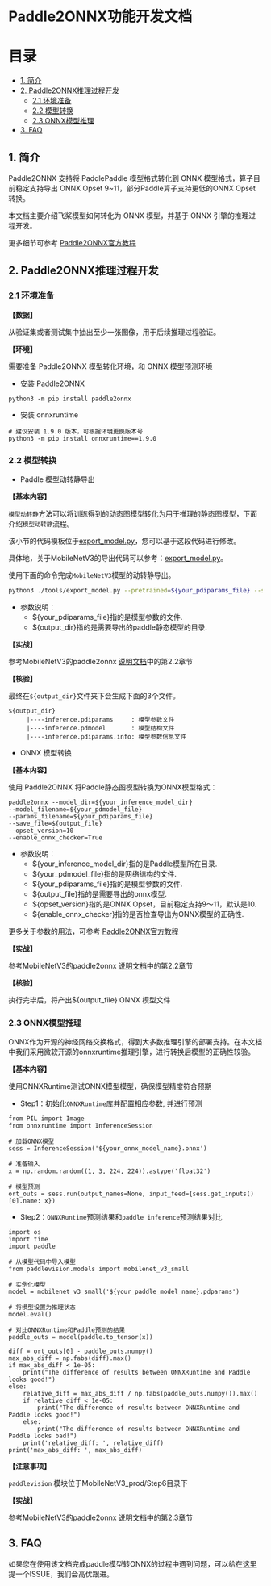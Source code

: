 # Paddle2ONNX功能开发文档

# 目录

- [1. 简介](#1---)
- [2. Paddle2ONNX推理过程开发](#2---)
    - [2.1 环境准备](#2.1---)
    - [2.2 模型转换](#2.2---)
    - [2.3 ONNX模型推理](#2.3---)
- [3. FAQ](#3---)

## 1. 简介
Paddle2ONNX 支持将 PaddlePaddle 模型格式转化到 ONNX 模型格式，算子目前稳定支持导出 ONNX Opset 9~11，部分Paddle算子支持更低的ONNX Opset转换。

本文档主要介绍飞桨模型如何转化为 ONNX 模型，并基于 ONNX 引擎的推理过程开发。

更多细节可参考 [Paddle2ONNX官方教程](https://github.com/PaddlePaddle/Paddle2ONNX/blob/develop/README_zh.md)

## 2. Paddle2ONNX推理过程开发
### 2.1 环境准备
**【数据】**

从验证集或者测试集中抽出至少一张图像，用于后续推理过程验证。

**【环境】**

需要准备 Paddle2ONNX 模型转化环境，和 ONNX 模型预测环境

- 安装 Paddle2ONNX
```
python3 -m pip install paddle2onnx
```

- 安装 onnxruntime
```
# 建议安装 1.9.0 版本，可根据环境更换版本号
python3 -m pip install onnxruntime==1.9.0
```

### 2.2 模型转换


- Paddle 模型动转静导出

**【基本内容】**

`模型动转静`方法可以将训练得到的动态图模型转化为用于推理的静态图模型，下面介绍`模型动转静`流程。

该小节的代码模板位于[export_model.py](./template/code/export_model.py)，您可以基于这段代码进行修改。

具体地，关于MobileNetV3的导出代码可以参考：[export_model.py](../../mobilenetv3_prod/Step6/tools/export_model.py)。

使用下面的命令完成`MobileNetV3`模型的动转静导出。

```bash
python3 ./tools/export_model.py --pretrained=${your_pdiparams_file} --save-inference-dir=${output_dir}
```

- 参数说明：
  - ${your_pdiparams_file}指的是模型参数的文件.
  - ${output_dir}指的是需要导出的paddle静态模型的目录.

**【实战】**

参考MobileNetV3的paddle2onnx [说明文档](../../mobilenetv3_prod/Step6/deploy/onnx_python/README.md)中的第2.2章节

**【核验】**

最终在`${output_dir}`文件夹下会生成下面的3个文件。

```
${output_dir}
     |----inference.pdiparams     : 模型参数文件
     |----inference.pdmodel       : 模型结构文件
     |----inference.pdiparams.info: 模型参数信息文件
```

- ONNX 模型转换

**【基本内容】**

使用 Paddle2ONNX 将Paddle静态图模型转换为ONNX模型格式：

```
paddle2onnx --model_dir=${your_inference_model_dir}
--model_filename=${your_pdmodel_file}
--params_filename=${your_pdiparams_file}
--save_file=${output_file}
--opset_version=10
--enable_onnx_checker=True
```

- 参数说明：
  - ${your_inference_model_dir}指的是Paddle模型所在目录.
  - ${your_pdmodel_file}指的是网络结构的文件.
  - ${your_pdiparams_file}指的是模型参数的文件.
  - ${output_file}指的是需要导出的onnx模型.
  - ${opset_version}指的是ONNX Opset，目前稳定支持9～11，默认是10.
  - ${enable_onnx_checker}指的是否检查导出为ONNX模型的正确性.

更多关于参数的用法，可参考 [Paddle2ONNX官方教程](https://github.com/PaddlePaddle/Paddle2ONNX/blob/develop/README_zh.md)

**【实战】**

参考MobileNetV3的paddle2onnx [说明文档](../../mobilenetv3_prod/Step6/deploy/onnx_python/README.md)中的第2.2章节

**【核验】**

执行完毕后，将产出${output_file} ONNX 模型文件


### 2.3 ONNX模型推理

ONNX作为开源的神经网络交换格式，得到大多数推理引擎的部署支持。在本文档中我们采用微软开源的onnxruntime推理引擎，进行转换后模型的正确性较验。

**【基本内容】**

使用ONNXRuntime测试ONNX模型模型，确保模型精度符合预期

- Step1：初始化`ONNXRuntime`库并配置相应参数, 并进行预测

```
from PIL import Image
from onnxruntime import InferenceSession

# 加载ONNX模型
sess = InferenceSession('${your_onnx_model_name}.onnx')

# 准备输入
x = np.random.random((1, 3, 224, 224)).astype('float32')

# 模型预测
ort_outs = sess.run(output_names=None, input_feed={sess.get_inputs()[0].name: x})
```

- Step2：`ONNXRuntime`预测结果和`paddle inference`预测结果对比

```
import os
import time
import paddle

# 从模型代码中导入模型
from paddlevision.models import mobilenet_v3_small

# 实例化模型
model = mobilenet_v3_small('${your_paddle_model_name}.pdparams')

# 将模型设置为推理状态
model.eval()

# 对比ONNXRuntime和Paddle预测的结果
paddle_outs = model(paddle.to_tensor(x))

diff = ort_outs[0] - paddle_outs.numpy()
max_abs_diff = np.fabs(diff).max()
if max_abs_diff < 1e-05:
    print("The difference of results between ONNXRuntime and Paddle looks good!")
else:
    relative_diff = max_abs_diff / np.fabs(paddle_outs.numpy()).max()
    if relative_diff < 1e-05:
        print("The difference of results between ONNXRuntime and Paddle looks good!")
    else:
        print("The difference of results between ONNXRuntime and Paddle looks bad!")
    print('relative_diff: ', relative_diff)
print('max_abs_diff: ', max_abs_diff)

```

**【注意事项】**

`paddlevision` 模块位于MobileNetV3_prod/Step6目录下

**【实战】**

参考MobileNetV3的paddle2onnx [说明文档](../../mobilenetv3_prod/Step6/deploy/onnx_python/README.md)中的第2.3章节

## 3. FAQ

如果您在使用该文档完成paddle模型转ONNX的过程中遇到问题，可以给在[这里](https://github.com/PaddlePaddle/Paddle2ONNX/issues)提一个ISSUE，我们会高优跟进。
